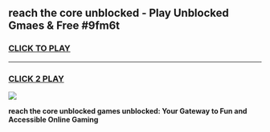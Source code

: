 
## reach the core unblocked - Play Unblocked Gmaes & Free #9fm6t
<h3>
<a href="https://news.freeplayer.one?title=reach_the_core_unblocked&ref=24F">CLICK TO PLAY</a></h3>
<hr>

<h3>
<a href="https://news.freeplayer.one?title=reach_the_core_unblocked&ref=24F">CLICK 2 PLAY</a>
  
</h3>

<a href="https://news.freeplayer.one?title=reach_the_core_unblocked&ref=24F/"><img src="https://clearcache.store/games.png"></a>


**reach the core unblocked games unblocked: Your Gateway to Fun and Accessible Online Gaming**
